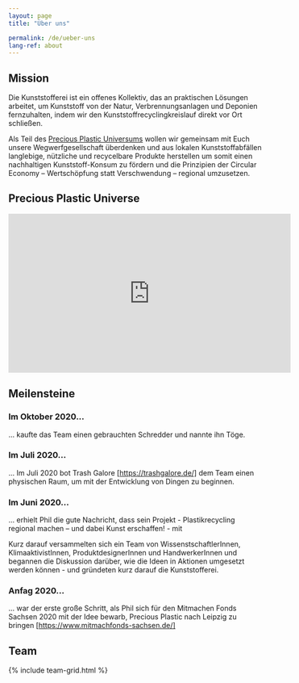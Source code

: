 ```yaml
---
layout: page
title: "Über uns"

permalink: /de/ueber-uns
lang-ref: about
---
```


## Mission

Die Kunststofferei ist ein offenes Kollektiv, das an praktischen Lösungen arbeitet, um Kunststoff von der Natur, Verbrennungsanlagen und Deponien fernzuhalten, indem wir den Kunststoffrecyclingkreislauf direkt vor Ort schließen.

Als Teil des [Precious Plastic Universums](https://preciousplastic.com/en/index.html) wollen wir gemeinsam mit Euch unsere Wegwerfgesellschaft überdenken und aus lokalen Kunststoffabfällen langlebige, nützliche und recycelbare Produkte herstellen um somit einen nachhaltigen Kunststoff-Konsum zu fördern und die Prinzipien der Circular Economy – Wertschöpfung statt Verschwendung – regional umzusetzen.

## Precious Plastic Universe

<iframe width="560" height="315" src="https://www.youtube.com/embed/Os7dREQ00l4" frameborder="0" allow="accelerometer; autoplay; clipboard-write; encrypted-media; gyroscope; picture-in-picture" allowfullscreen></iframe>

## Meilensteine

### Im Oktober 2020...

... kaufte das Team einen gebrauchten Schredder und nannte ihn Töge.

### Im Juli 2020...

... Im Juli 2020 bot Trash Galore [https://trashgalore.de/] dem Team einen physischen Raum, um mit der Entwicklung von Dingen zu beginnen.

### Im Juni 2020...

... erhielt Phil die gute Nachricht, dass sein Projekt - Plastikrecycling regional machen – und dabei Kunst erschaffen! - mit 

Kurz darauf versammelten sich ein Team von WissenstschaftlerInnen, KlimaaktivistInnen, ProduktdesignerInnen und HandwerkerInnen und begannen die Diskussion darüber, wie die Ideen in Aktionen umgesetzt werden können - und gründeten kurz darauf die Kunststofferei.

### Anfag 2020...

... war der erste große Schritt, als Phil sich für den Mitmachen Fonds Sachsen 2020 mit der Idee bewarb, Precious Plastic nach Leipzig zu bringen
[https://www.mitmachfonds-sachsen.de/]

## Team

{% include team-grid.html %}
